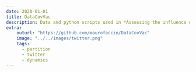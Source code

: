 ```yaml
---
date: 2020-01-01
title: DataCovVac
description: Data and python scripts used in *Assessing the influence of French vaccine critics during the two first years of the COVID-19 pandemic Faccin, Gargiulo, Atlani-Duault and Ward PLOS ONE, 17(8) p.1-19 (2022)*.
extra:
    outurl: "https://github.com/maurofaccin/DataCovVac"
    image: "../../images/twitter.png"
    tags:
      - partition
      - twitter
      - dynamics
---
```


